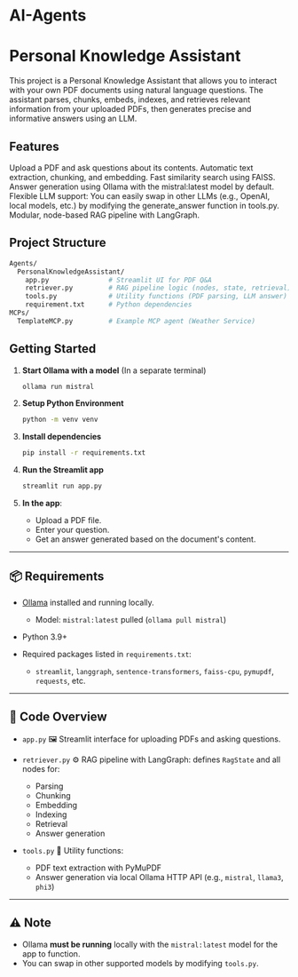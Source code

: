 # AI-Agents

# Personal Knowledge Assistant
This project is a Personal Knowledge Assistant that allows you to interact with your own PDF documents using natural language questions. The assistant parses, chunks, embeds, indexes, and retrieves relevant information from your uploaded PDFs, then generates precise and informative answers using an LLM.

## Features
Upload a PDF and ask questions about its contents.
Automatic text extraction, chunking, and embedding.
Fast similarity search using FAISS.
Answer generation using Ollama with the mistral:latest model by default.
Flexible LLM support: You can easily swap in other LLMs (e.g., OpenAI, local models, etc.) by modifying the generate_answer function in tools.py.
Modular, node-based RAG pipeline with LangGraph.

## Project Structure

```bash
Agents/
  PersonalKnowledgeAssistant/
    app.py               # Streamlit UI for PDF Q&A
    retriever.py         # RAG pipeline logic (nodes, state, retrieval)
    tools.py             # Utility functions (PDF parsing, LLM answer)
    requirement.txt      # Python dependencies
MCPs/
  TemplateMCP.py         # Example MCP agent (Weather Service)
```

## Getting Started

1. **Start Ollama with a model** (In a separate terminal)

   ```bash
   ollama run mistral
   ```
2. **Setup Python Environment**

   ```bash
   python -m venv venv
   ```
2. **Install dependencies**

   ```bash
   pip install -r requirements.txt
   ```

3. **Run the Streamlit app**

   ```bash
   streamlit run app.py
   ```

4. **In the app**:

   * Upload a PDF file.
   * Enter your question.
   * Get an answer generated based on the document's content.

---

## 📦 Requirements

* [Ollama](https://ollama.com) installed and running locally.

  * Model: `mistral:latest` pulled (`ollama pull mistral`)
* Python 3.9+
* Required packages listed in `requirements.txt`:

  * `streamlit`, `langgraph`, `sentence-transformers`, `faiss-cpu`, `pymupdf`, `requests`, etc.

---

## 🧩 Code Overview

* `app.py`
  🖼️ Streamlit interface for uploading PDFs and asking questions.

* `retriever.py`
  ⚙️ RAG pipeline with LangGraph: defines `RagState` and all nodes for:

  * Parsing
  * Chunking
  * Embedding
  * Indexing
  * Retrieval
  * Answer generation

* `tools.py`
  🧠 Utility functions:

  * PDF text extraction with PyMuPDF
  * Answer generation via local Ollama HTTP API (e.g., `mistral`, `llama3`, `phi3`)

---

## ⚠️ Note

* Ollama **must be running** locally with the `mistral:latest` model for the app to function.
* You can swap in other supported models by modifying `tools.py`.

